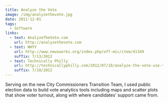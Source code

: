 ```yaml
---
title: Analyze the Vote
image: /img/analyzethevote.jpg
date: 2011-12-01
tags:
  - Software
links:
  - text: AnalyzeTheVote.com
    url: http://analyzethevote.com
  - text: WHYY
    url: http://www.newsworks.org/index.php/off-mic/item/41349
    suffix: 7/13/2012
  - text: Technically Philly
    url: http://technicallyphilly.com/2012/07/18/analyze-the-vote-use-this-web-app-to-visualize-city-of-philadelphia-election-data)
    suffix: 7/18/2012
---
```

Serving on the new City Commissioners Transition Team, I used public election data to build vote analytics tools including maps and scatter plots that show voter turnout, along with where candidates’ support came from.
